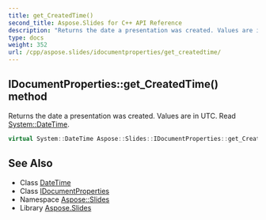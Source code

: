 ```yaml
---
title: get_CreatedTime()
second_title: Aspose.Slides for C++ API Reference
description: "Returns the date a presentation was created. Values are in UTC. Read System::DateTime."
type: docs
weight: 352
url: /cpp/aspose.slides/idocumentproperties/get_createdtime/
---
```

## IDocumentProperties::get_CreatedTime() method


Returns the date a presentation was created. Values are in UTC. Read [System::DateTime](../../../system/datetime/).

```cpp
virtual System::DateTime Aspose::Slides::IDocumentProperties::get_CreatedTime()=0
```

## See Also

* Class [DateTime](../../system/datetime/)
* Class [IDocumentProperties](./)
* Namespace [Aspose::Slides](../)
* Library [Aspose.Slides](../../)